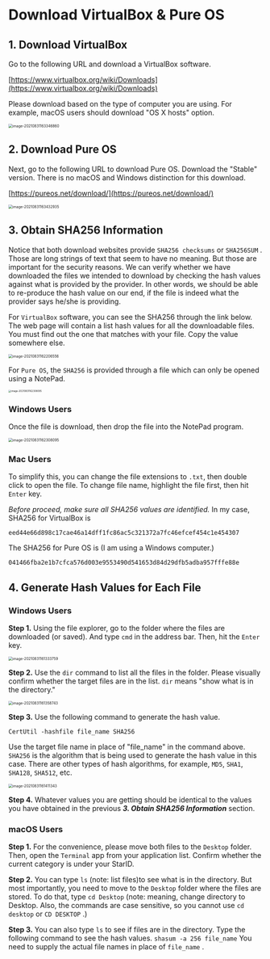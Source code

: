 # Download VirtualBox & Pure OS

## 1. Download VirtualBox

Go to the following URL and download a VirtualBox software. 

[https://www.virtualbox.org/wiki/Downloads](https://www.virtualbox.org/wiki/Downloads)

Please download based on the type of computer you are using. For example, macOS users should download "OS X hosts" option.

<img src="images/image-20210831163346860.png" alt="image-20210831163346860" style="zoom: 50%;" />

## 2. Download Pure OS

Next, go to the following URL to download Pure OS. Download the "Stable" version. There is no macOS and Windows distinction for this download. 

[https://pureos.net/download/](https://pureos.net/download/)

<img src="images/image-20210831163432935.png" alt="image-20210831163432935" style="zoom:50%;" />

## 3. Obtain SHA256 Information

Notice that both download websites provide `SHA256 checksums` or `SHA256SUM` . Those are long strings of text that seem to have no meaning. But those are important for the security reasons. We can verify whether we have downloaded the files we intended to download by checking the hash values against what is provided by the provider. In other words, we should be able to re-produce the hash value on our end, if the file is indeed what the provider says he/she is providing. 

For `VirtualBox` software, you can see the SHA256 through the link below. The web page will contain a list hash values for all the downloadable files. You must find out the one that matches with your file. Copy the value somewhere else. 

<img src="images/image-20210831162206556.png" alt="image-20210831162206556" style="zoom:50%;" />

For `Pure OS`, the `SHA256` is provided through a file which can only be opened using a NotePad.  

<img src="images/image-20210831162308095.png" alt="image-20210831162308095" style="zoom: 33%;" />

### Windows Users 

Once the file is download, then drop the file into the NotePad program. 

<img src="images/drop_to_notebook.gif" alt="image-20210831162308095" style="zoom:50%;" />



### Mac Users 

To simplify this, you can change the file extensions to `.txt`, then double click to open the file. To change file name, highlight the file first, then hit `Enter` key. 



*Before proceed, make sure all SHA256 values are identified.* In my case, SHA256 for VirtualBox is 

`eed44e66d898c17cae46a14dff1fc86ac5c321372a7fc46efcef454c1e454307 `

The SHA256 for Pure OS is (I am using a Windows computer.)

`041466fba2e1b7cfca576d003e9553490d541653d84d29dfb5adba957fffe88e` 

## 4. Generate Hash Values for Each File

### Windows Users

**Step 1.** Using the file explorer, go to the folder where the files are downloaded (or saved). And type `cmd` in the address bar. Then, hit the `Enter` key. 

<img src="images/image-20210831161333759.png" alt="image-20210831161333759" style="zoom:50%;" />

**Step 2.**  Use the `dir` command to list all the files in the folder. Please visually confirm whether the target files are in the list. `dir` means "show what is in the directory."

<img src="images/image-20210831161358743.png" alt="image-20210831161358743" style="zoom:50%;" />

**Step 3.** Use the following command to generate the hash value. 

`CertUtil -hashfile file_name SHA256` 

Use the target file name in place of "file_name" in the command above. `SHA256` is the algorithm that is being used to generate the hash value in this case. There are other types of hash algorithms, for example, `MD5`, `SHA1`, `SHA128`, `SHA512`, etc. 

<img src="images/image-20210831161411343.png" alt="image-20210831161411343" style="zoom:50%;" />

**Step 4.** Whatever values you are getting should be identical to the values you have obtained in the previous ***3. Obtain SHA256 Information*** section. 



### macOS Users

**Step 1.** For the convenience, please move both files to the `Desktop` folder. Then, open the `Terminal` app from your application list. Confirm whether the current category is under your StarID. 



**Step 2.** You can type `ls` (note: list files)to see what is in the directory. But most importantly, you need to move to the `Desktop` folder where the files are stored.  To do that, type `cd Desktop` (note: meaning, change directory to Desktop. Also, the commands are case sensitive, so you cannot use `cd desktop` or `CD DESKTOP` .)



**Step 3.** You can also type `ls` to see if files are in the directory. Type the following command to see the hash values. `shasum -a 256 file_name`  You need to supply the actual file names in place of `file_name` .

